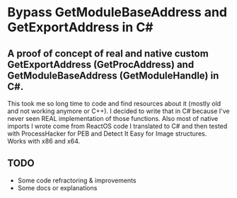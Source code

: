 # Bypass GetModuleBaseAddress and GetExportAddress in C#
## A proof of concept of real and native custom GetExportAddress (GetProcAddress) and GetModuleBaseAddress (GetModuleHandle) in C#.

This took me so long time to code and find resources about it (mostly old and not working anymore or C++). I decided to write that in C# because I've never seen REAL implementation of those functions. Also most of native imports I wrote come from ReactOS code I translated to C# and then tested with ProcessHacker for PEB and Detect It Easy for Image structures.
<br>
Works with x86 and x64.
<br>
## TODO 
* Some code refractoring & improvements
* Some docs or explanations
